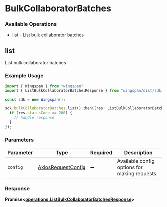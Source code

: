 # BulkCollaboratorBatches

### Available Operations

* [list](#list) - List bulk collaborator batches

## list

List bulk collaborator batches

### Example Usage

```typescript
import { Wingspan } from "wingspan";
import { ListBulkCollaboratorBatchesResponse } from "wingspan/dist/sdk/models/operations";

const sdk = new Wingspan();

sdk.bulkCollaboratorBatches.list().then((res: ListBulkCollaboratorBatchesResponse) => {
  if (res.statusCode == 200) {
    // handle response
  }
});
```

### Parameters

| Parameter                                                    | Type                                                         | Required                                                     | Description                                                  |
| ------------------------------------------------------------ | ------------------------------------------------------------ | ------------------------------------------------------------ | ------------------------------------------------------------ |
| `config`                                                     | [AxiosRequestConfig](https://axios-http.com/docs/req_config) | :heavy_minus_sign:                                           | Available config options for making requests.                |


### Response

**Promise<[operations.ListBulkCollaboratorBatchesResponse](../../models/operations/listbulkcollaboratorbatchesresponse.md)>**

